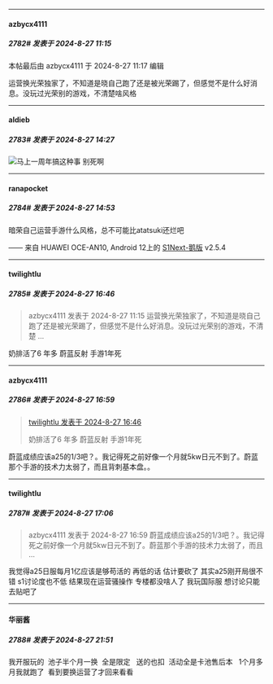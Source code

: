 ﻿
*****

####  azbycx4111  
##### 2782#       发表于 2024-8-27 11:15

 本帖最后由 azbycx4111 于 2024-8-27 11:17 编辑 

运营换光荣独家了，不知道是晓自己跑了还是被光荣踢了，但感觉不是什么好消息。没玩过光荣别的游戏，不清楚啥风格


*****

####  aldieb  
##### 2783#       发表于 2024-8-27 14:27

<img src="https://static.saraba1st.com/image/smiley/face2017/009.gif" referrerpolicy="no-referrer">马上一周年搞这种事 别死啊


*****

####  ranapocket  
##### 2784#       发表于 2024-8-27 14:53

暗荣自己运营手游什么风格，总不可能比atatsuki还烂吧

—— 来自 HUAWEI OCE-AN10, Android 12上的 [S1Next-鹅版](https://github.com/ykrank/S1-Next/releases) v2.5.4


*****

####  twilightlu  
##### 2785#       发表于 2024-8-27 16:46

<blockquote>azbycx4111 发表于 2024-8-27 11:15
运营换光荣独家了，不知道是晓自己跑了还是被光荣踢了，但感觉不是什么好消息。没玩过光荣别的游戏，不清楚 ...</blockquote>
奶排活了6 年多 蔚蓝反射 手游1年死 


*****

####  azbycx4111  
##### 2786#       发表于 2024-8-27 16:59

<blockquote><a href="httphttps://bbs.saraba1st.com/2b/forum.php?mod=redirect&amp;goto=findpost&amp;pid=66031809&amp;ptid=2147607" target="_blank">twilightlu 发表于 2024-8-27 16:46</a>

奶排活了6 年多 蔚蓝反射 手游1年死</blockquote>
蔚蓝成绩应该a25的1/3吧？。我记得死之前好像一个月就5kw日元不到了。蔚蓝那个手游的技术力太弱了，而且背刺基本盘。。


*****

####  twilightlu  
##### 2787#       发表于 2024-8-27 17:06

<blockquote>azbycx4111 发表于 2024-8-27 16:59
蔚蓝成绩应该a25的1/3吧？。我记得死之前好像一个月就5kw日元不到了。蔚蓝那个手游的技术力太弱了，而且 ...</blockquote>
我觉得a25日服每月1亿应该是够苟活的 再低的话 估计要砍了 其实a25刚开局很不错 s1讨论度也不低 结果现在运营骚操作 专楼都没啥人了 我玩国际服 想讨论只能去贴吧了


*****

####  华丽酱  
##### 2788#       发表于 2024-8-27 21:51

我开服玩的  池子半个月一换  全是限定   送的也扣  活动全是卡池售后本   1个月多月我就跑了  看到要换运营了才回来看看

